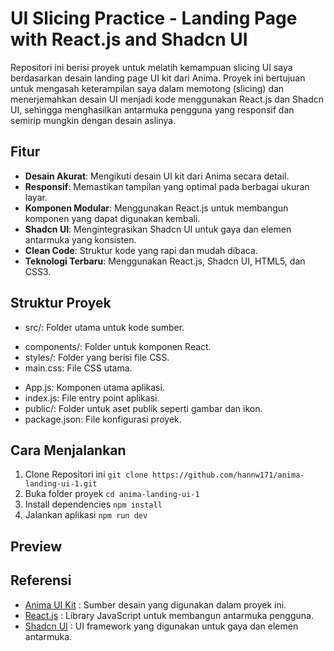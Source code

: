 # UI Slicing Practice - Landing Page with React.js and Shadcn UI

Repositori ini berisi proyek untuk melatih kemampuan slicing UI saya berdasarkan desain landing page UI kit dari Anima. Proyek ini bertujuan untuk mengasah keterampilan saya dalam memotong (slicing) dan menerjemahkan desain UI menjadi kode menggunakan React.js dan Shadcn UI, sehingga menghasilkan antarmuka pengguna yang responsif dan semirip mungkin dengan desain aslinya.

## Fitur

- **Desain Akurat**: Mengikuti desain UI kit dari Anima secara detail.
- **Responsif**: Memastikan tampilan yang optimal pada berbagai ukuran layar.
- **Komponen Modular**: Menggunakan React.js untuk membangun komponen yang dapat digunakan kembali.
- **Shadcn UI**: Mengintegrasikan Shadcn UI untuk gaya dan elemen antarmuka yang konsisten.
- **Clean Code**: Struktur kode yang rapi dan mudah dibaca.
- **Teknologi Terbaru**: Menggunakan React.js, Shadcn UI, HTML5, dan CSS3.

## Struktur Proyek

* src/: Folder utama untuk kode sumber.
 - components/: Folder untuk komponen React.
 - styles/: Folder yang berisi file CSS.
  - main.css: File CSS utama.
* App.js: Komponen utama aplikasi.
* index.js: File entry point aplikasi.
* public/: Folder untuk aset publik seperti gambar dan ikon.
* package.json: File konfigurasi proyek.

## Cara Menjalankan
1. Clone Repositori ini
`git clone https://github.com/hannw171/anima-landing-ui-1.git`
2. Buka folder proyek
`cd anima-landing-ui-1`
3. Install dependencies
`npm install`
4. Jalankan aplikasi
`npm run dev`

## Preview
## Referensi
- [Anima UI Kit](https://www.figma.com/community/file/1207275552106101233/landing-page-ui-kit-fully-customizable-landing-page-ui-kit-export-as-html) : Sumber desain yang digunakan dalam proyek ini.
- [React.js](https://reactjs.org/) : Library JavaScript untuk membangun antarmuka pengguna.
- [Shadcn UI](https://shadcn.dev/) : UI framework yang digunakan untuk gaya dan elemen antarmuka.